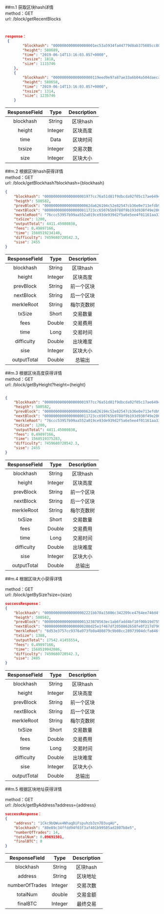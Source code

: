 ##m.1 获取区块hash详情    
method：GET  
url: /block/getRecentBlocks

```json


response：
 {
        "blockhash": "0000000000000000001ec53a5934fa44779d8ab375605cc80fc1f2eb96c76ce8",
        "height": 580689,
        "time": "2019-06-14T13:16:03.057+0000",
        "txsize": 1818,
        "size": 1115746
    },
    {
        "blockhash": "000000000000000000119eed9e97a87ae33a6b04a504daecab57b5fdf90ab807",
        "height": 580658,
        "time": "2019-06-14T13:16:03.057+0000",
        "txsize": 1314,
        "size": 1235746 
    }

```

| ResponseField     |     Type |   Description   | 
| :--------------: | :--------:| :------: |
|    blockhash|   String  |  区块hash |
|    height   |   Integer |  区块高度 |
|    time     |   Data    |  区块时间 |
|    txsize   |   Integer |  交易次数 |
|    size     |   Integer |  区块大小 |



##m.2 根据区块hash获得详情    
method：GET   
url: /block/getBlockhash?blockhash={blockhash}


```json
{
    "blockhash": "0000000000000000001977cc76a51d81f9dbcda92f05c17ae649423c8ae5857f",
    "heigth": 580582,
    "prevBlock": "000000000000000000062da626194c52e82547cb36e0e713efdb9c9214516aad",
    "nextBlock": "00000000000000000011723cc650765b9788f9b193d938f49e200569e9b03941",
    "merkleRoot": "76ccc53957b99aa552a019ce93de939d2f5a6e5ee4f01161aa335f71ae73500e",
    "txSize": 1200,
    "outputTotal": 4411.45080838,
    "fees": 0.49897166,
    "time": 1560519234148,
    "difficulty": 7459680720542.3,
    "sise": 2455
}

```
| ResponseField     |     Type |   Description   | 
| :--------------: | :--------:| :------: |
|    blockhash      |   String  |  区块hash        |
|    height         |   Integer |  区块高度        |
|    prevBlock      |   String  |  前一个区块          |
|    nextBlock      |   String  |  后一个区块       |
|    merkleRoot     |   String  |  梅尔克数树        |
|    txSize         |   Short   |  交易数量         |
|    fees           |   Double  |  交易费用         |
|    time           |   Long    |  交易时间        |   
|    difficulty     |   Double  |  出块难度        |
|    sise           |   Integer |  区块大小         |
|    outputTotal    |   Double  |  总输出         |



##m.3 根据区块高度获得详情   
method：GET   
url: /block/getByHeight?height={height}
```json

{
    "blockhash": "0000000000000000001977cc76a51d81f9dbcda92f05c17ae649423c8ae5857f",
    "heigth": 580582,
    "prevBlock": "000000000000000000062da626194c52e82547cb36e0e713efdb9c9214516aad",
    "nextBlock": "00000000000000000011723cc650765b9788f9b193d938f49e200569e9b03941",
    "merkleRoot": "76ccc53957b99aa552a019ce93de939d2f5a6e5ee4f01161aa335f71ae73500e",
    "txSize": 1200,
    "outputTotal": 4411.45080838,
    "fees": 0.49897166,
    "time": 1560519375283,
    "difficulty": 7459680720542.3,
    "sise": 2455
}

```
| ResponseField     |     Type |   Description   | 
| :--------------: | :--------:| :------: |
|    blockhash      |   String  |  区块hash        |
|    height         |   Integer |  区块高度        |
|    prevBlock      |   String  |  前一个区块          |
|    nextBlock      |   String  |  后一个区块       |
|    merkleRoot     |   String  |  梅尔克数树        |
|    txSize         |   Short   |  交易数量         |
|    fees           |   Double  |  交易费用         |
|    time           |   Long    |  交易时间        |   
|    difficulty     |   Double  |  出块难度        |
|    sise           |   Integer |  区块大小         |
|    outputTotal    |   Double  |  总输出         |



##m.4 根据区块大小获得详情 

method：GET   
url: /block/getBySize?size={size}


```json
successResponse：
{
    "blockhash": "0000000000000000002221bb70a15806c342209ce4764ee746d4f27ca786d4b3",
    "heigth": 580582,
    "prevBlock": "0000000000000000001323870563ec1ab6fadd4bf10f00b19d755cd9cb91eb24",
    "nextBlock": "000000000000000000208d25e1f467df2050862658fe0f217d790ad7e735dbff",
    "merkleRoot": "6d53e3757cc9376a973fb0a480879c9b08cc28973904dcfa646f7a7b9dc7f679",
    "txSize": 1388,
    "outputTotal": 17542.41455554,
    "fees": 0.49897166,
    "time": 1560519942086,
    "difficulty": 7459680720542.3,
    "sise": 2405
}
```
| ResponseField     |     Type |   Description   | 
| :--------------: | :--------:| :------: |
|    blockhash      |   String  |  区块hash        |
|    height         |   Integer |  区块高度        |
|    prevBlock      |   String  |  前一个区块          |
|    nextBlock      |   String  |  后一个区块       |
|    merkleRoot     |   String  |  梅尔克数树        |
|    txSize         |   Short   |  交易数量         |
|    fees           |   Double  |  交易费用         |
|    time           |   Long    |  交易时间        |   
|    difficulty     |   Double  |  出块难度        |
|    sise           |   Integer |  区块大小         |
|    outputTotal    |   Double  |  总输出         |



##m.5 根据区块地址获得详情 

method：GET   
url: /block/getByAddress?address={address}

```json
successResponse：
{
    "address": "1Ckc9bQWux4NhaqDiFspuhzb3zn7D3uqAU",
    "blockhash": "80e89c34ffdd94f03f3af401b99505ad2807b8e5",
    "numberOfTrades": 14,
    "totalNum": 0.09691501,
    "finalBTC": 0
}
```

| ResponseField     |     Type |   Description   | 
| :--------------:  | :--------:| :------: |
|    blockhash      |   String   |  区块hash        |
|    address        |   String   |  区块地址        |
|    numberOfTrades |   Integer  |  交易次数        |
|    totalNum       |   double   |  交易金额        |
|    finalBTC       |   Integer  |  最终交易        |


